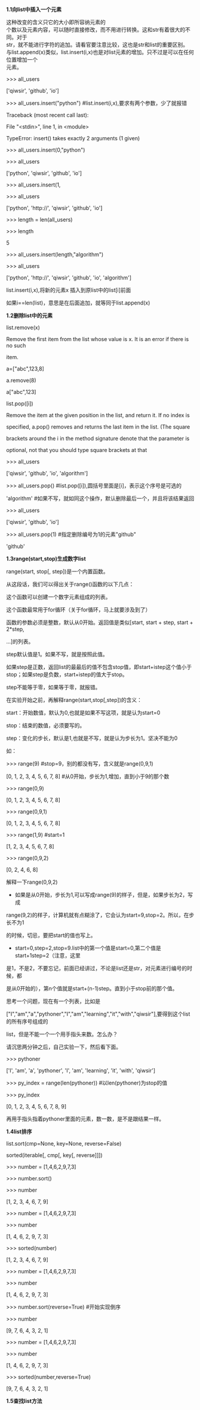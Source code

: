 **1.1向list中插入一个元素**

这种改变的含义只它的大小即所容纳元素的  
个数以及元素内容，可以随时直接修改，而不用进行转换。这和str有着很大的不同。对于  
str，就不能进行字符的追加。请看官要注意比较，这也是str和list的重要区别。  
与list.append\(x\)类似，list.insert\(i,x\)也是对list元素的增加。只不过是可以在任何位置增加一个  
元素。

&gt;&gt;&gt; all\_users

\['qiwsir', 'github', 'io'\]

&gt;&gt;&gt; all\_users.insert\("python"\) \#list.insert\(i,x\),要求有两个参数，少了就报错

Traceback \(most recent call last\):

File "&lt;stdin&gt;", line 1, in &lt;module&gt;

TypeError: insert\(\) takes exactly 2 arguments \(1 given\)

&gt;&gt;&gt; all\_users.insert\(0,"python"\)

&gt;&gt;&gt; all\_users

\['python', 'qiwsir', 'github', 'io'\]

&gt;&gt;&gt; all\_users.insert\(1,

&gt;&gt;&gt; all\_users

\['python', 'http://', 'qiwsir', 'github', 'io'\]

&gt;&gt;&gt; length = len\(all\_users\)

&gt;&gt;&gt; length

5

&gt;&gt;&gt; all\_users.insert\(length,"algorithm"\)

&gt;&gt;&gt; all\_users

\['python', 'http://', 'qiwsir', 'github', 'io', 'algorithm'\]

list.insert\(i,x\),将新的元素x 插入到原list中的list\[i\]前面

如果i==len\(list\)，意思是在后面追加，就等同于list.append\(x\)

**1.2删除list中的元素**

list.remove\(x\)

Remove the first item from the list whose value is x. It is an error if there is no such

item.

a=\["abc",123,8\]

a.remove\(8\)

a\["abc",123\]

list.pop\(\[i\]\)

Remove the item at the given position in the list, and return it. If no index is

specified, a.pop\(\) removes and returns the last item in the list. \(The square

brackets around the i in the method signature denote that the parameter is

optional, not that you should type square brackets at that

&gt;&gt;&gt; all\_users

\['qiwsir', 'github', 'io', 'algorithm'\]

&gt;&gt;&gt; all\_users.pop\(\) \#list.pop\(\[i\]\),圆括号里面是\[i\]，表示这个序号是可选的

'algorithm' \#如果不写，就如同这个操作，默认删除最后一个，并且将该结果返回

&gt;&gt;&gt; all\_users

\['qiwsir', 'github', 'io'\]

&gt;&gt;&gt; all\_users.pop\(1\) \#指定删除编号为1的元素"github"

'github'

**1.3range\(start,stop\)生成数字list**

range\(start, stop\[, step\]\)是一个内置函数。

从这段话，我们可以得出关于range\(\)函数的以下几点：

这个函数可以创建一个数字元素组成的列表。

这个函数最常用于for循环（关于for循环，马上就要涉及到了）

函数的参数必须是整数，默认从0开始。返回值是类似\[start, start + step, start + 2\*step,

...\]的列表。

step默认值是1。如果不写，就是按照此值。

如果step是正数，返回list的最最后的值不包含stop值，即start+istep这个值小于stop；如果step是负数，start+istep的值大于stop。

step不能等于零，如果等于零，就报错。

在实验开始之前，再解释range\(start,stop\[,step\]\)的含义：

start：开始数值，默认为0,也就是如果不写这项，就是认为start=0

stop：结束的数值，必须要写的。

step：变化的步长，默认是1,也就是不写，就是认为步长为1。坚决不能为0

如：

&gt;&gt;&gt; range\(9\) \#stop=9，别的都没有写，含义就是range\(0,9,1\)

\[0, 1, 2, 3, 4, 5, 6, 7, 8\] \#从0开始，步长为1,增加，直到小于9的那个数

&gt;&gt;&gt; range\(0,9\)

\[0, 1, 2, 3, 4, 5, 6, 7, 8\]

&gt;&gt;&gt; range\(0,9,1\)

\[0, 1, 2, 3, 4, 5, 6, 7, 8\]

&gt;&gt;&gt; range\(1,9\) \#start=1

\[1, 2, 3, 4, 5, 6, 7, 8\]

&gt;&gt;&gt; range\(0,9,2\)

\[0, 2, 4, 6, 8\]

解释一下range\(0,9,2\)

* 如果是从0开始，步长为1,可以写成range\(9\)的样子，但是，如果步长为2，写成

range\(9,2\)的样子，计算机就有点糊涂了，它会认为start=9,stop=2。所以，在步长不为1

的时候，切忌，要把start的值也写上。

* start=0,step=2,stop=9.list中的第一个值是start=0,第二个值是start+1step=2（注意，这里

是1，不是2，不要忘记，前面已经讲过，不论是list还是str，对元素进行编号的时候，都

是从0开始的），第n个值就是start+\(n-1\)step。直到小于stop前的那个值。

思考一个问题，现在有一个列表，比如是

\["I","am","a","pythoner","I","am","learning","it","with","qiwsir"\],要得到这个list的所有序号组成的

list，但是不能一个一个用手指头来数。怎么办？

请沉思两分钟之后，自己实验一下，然后看下面。

&gt;&gt;&gt; pythoner

\['I', 'am', 'a', 'pythoner', 'I', 'am', 'learning', 'it', 'with', 'qiwsir'\]

&gt;&gt;&gt; py\_index = range\(len\(pythoner\)\) \#以len\(pythoner\)为stop的值

&gt;&gt;&gt; py\_index

\[0, 1, 2, 3, 4, 5, 6, 7, 8, 9\]

再用手指头指着pythoner里面的元素，数一数，是不是跟结果一样。

**1.4list排序**

list.sort\(cmp=None, key=None, reverse=False\)

sorted\(iterable\[, cmp\[, key\[, reverse\]\]\]\)

&gt;&gt;&gt; number = \[1,4,6,2,9,7,3\]

&gt;&gt;&gt; number.sort\(\)

&gt;&gt;&gt; number

\[1, 2, 3, 4, 6, 7, 9\]

&gt;&gt;&gt; number = \[1,4,6,2,9,7,3\]

&gt;&gt;&gt; number

\[1, 4, 6, 2, 9, 7, 3\]

&gt;&gt;&gt; sorted\(number\)

\[1, 2, 3, 4, 6, 7, 9\]

&gt;&gt;&gt; number = \[1,4,6,2,9,7,3\]

&gt;&gt;&gt; number

\[1, 4, 6, 2, 9, 7, 3\]

&gt;&gt;&gt; number.sort\(reverse=True\) \#开始实现倒序

&gt;&gt;&gt; number

\[9, 7, 6, 4, 3, 2, 1\]

&gt;&gt;&gt; number = \[1,4,6,2,9,7,3\]

&gt;&gt;&gt; number

\[1, 4, 6, 2, 9, 7, 3\]

&gt;&gt;&gt; sorted\(number,reverse=True\)

\[9, 7, 6, 4, 3, 2, 1\]

**1.5查找list方法**

